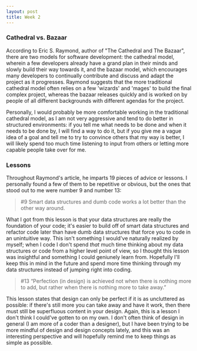 ```yaml
---
layout: post
title: Week 2
---
```



### Cathedral vs. Bazaar

According to Eric S. Raymond, author of "The Cathedral and The Bazaar", there are two models for software development: the cathedral model, wherein a few developers already have a grand plan in their minds and slowly build their way towards it, and the bazaar model, which encourages many developers to continually contribute and discuss and adapt the project as it progresses. Raymond suggests that the more traditional cathedral model often relies on a few 'wizards' and 'mages' to build the final complex project, whereas the bazaar releases quickly and is worked on by people of all different backgrounds with different agendas for the project.

Personally, I would probably be more comfortable working in the traditional cathedral model, as I am not very aggressive and tend to do better in structured environments: if you tell me what needs to be done and when it needs to be done by, I will find a way to do it, but if you give me a vague idea of a goal and tell me to try to convince others that my way is better, I will likely spend too much time listening to input from others or letting more capable people take over for me.


### Lessons

Throughout Raymond's article, he imparts 19 pieces of advice or lessons. I personally found a few of them to be repetitive or obvious, but the ones that stood out to me were number 9 and number 13:

> #9 Smart data structures and dumb code works a lot better than the other way around.

What I got from this lesson is that your data structures are really the foundation of your code; it's easier to build off of smart data structures and refactor code later than have dumb data structures that force you to code in an unintuitive way. This isn't something I would've naturally realized by myself; when I code I don't spend *that* much time thinking about my data structures or code from a higher level point of view, so I thought this lesson was insightful and something I could geniunely learn from. Hopefully I'll keep this in mind in the future and spend more time thinking through my data structures instead of jumping right into coding.

> #13 “Perfection (in design) is achieved not when there is nothing more to add, but rather when there is nothing more to take away.”

This lesson states that design can only be perfect if it is as uncluttered as possible: if there's still more you can take away and have it work, then there must still be superfluous content in your design. Again, this is a lesson I don't think I could've gotten to on my own. I don't often think of design in general (I am more of a coder than a designer), but I have been trying to be more mindful of design and design concepts lately, and this was an interesting perspective and will hopefully remind me to keep things as simple as possible.
